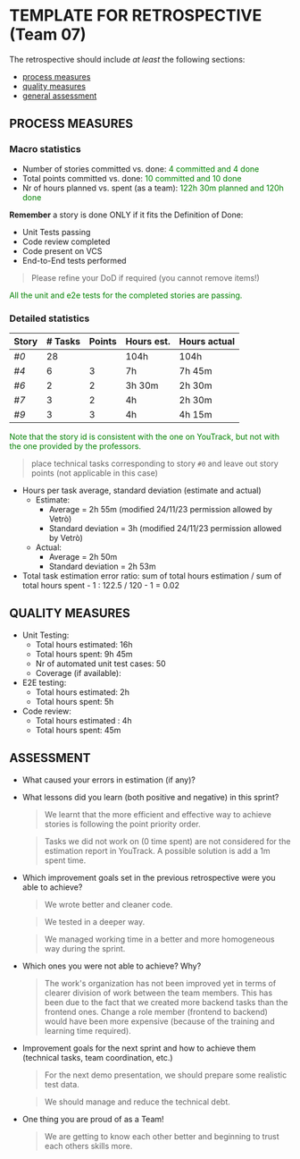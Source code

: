 # TEMPLATE FOR RETROSPECTIVE (Team 07)

The retrospective should include _at least_ the following
sections:

- [process measures](#process-measures)
- [quality measures](#quality-measures)
- [general assessment](#assessment)

## PROCESS MEASURES

### Macro statistics

- Number of stories committed vs. done:<span style="color:green"> 4 committed and 4 done
- Total points committed vs. done: <span style="color:green">10 committed and 10 done
- Nr of hours planned vs. spent (as a team):<span style="color:green"> 122h 30m planned and 120h done

**Remember** a story is done ONLY if it fits the Definition of Done:

- Unit Tests passing
- Code review completed
- Code present on VCS
- End-to-End tests performed

> Please refine your DoD if required (you cannot remove items!)

<span style="color:green">
All the unit and e2e tests for the completed stories are passing.
</span>

### Detailed statistics

| Story | # Tasks | Points | Hours est. | Hours actual |
| ----- | ------- | ------ | ---------- | ------------ |
| _#0_  | 28      |        | 104h       | 104h         |
| _#4_  | 6       | 3      | 7h         | 7h 45m       |
| _#6_  | 2       | 2      | 3h 30m     | 2h 30m       |
| _#7_  | 3       | 2      | 4h         | 2h 30m       |
| _#9_  | 3       | 3      | 4h         | 4h 15m       |

<span style="color:green">
Note that the story id is consistent with the one on YouTrack, but not with the one provided by the professors.
</span>

> place technical tasks corresponding to story `#0` and leave out story points (not applicable in this case)

- Hours per task average, standard deviation (estimate and actual)
  - Estimate:
    - Average = 2h 55m (modified 24/11/23 permission allowed by Vetrò)
    - Standard deviation = 3h (modified 24/11/23 permission allowed by Vetrò)
  - Actual:
    - Average = 2h 50m
    - Standard deviation = 2h 53m
- Total task estimation error ratio: sum of total hours estimation / sum of total hours spent - 1 : 122.5 / 120 - 1 = 0.02

## QUALITY MEASURES

- Unit Testing:
  - Total hours estimated: 16h
  - Total hours spent: 9h 45m
  - Nr of automated unit test cases: 50
  - Coverage (if available):
- E2E testing:
  - Total hours estimated: 2h
  - Total hours spent: 5h
- Code review:
  - Total hours estimated : 4h
  - Total hours spent: 45m

## ASSESSMENT

- What caused your errors in estimation (if any)?

- What lessons did you learn (both positive and negative) in this sprint?

  > We learnt that the more efficient and effective way to achieve stories is following the point priority order.

  > Tasks we did not work on (0 time spent) are not considered for the estimation report in YouTrack. A possible solution is add a 1m spent time.

- Which improvement goals set in the previous retrospective were you able to achieve?

  > We wrote better and cleaner code.

  > We tested in a deeper way.

  > We managed working time in a better and more homogeneous way during the sprint.

- Which ones you were not able to achieve? Why?

  > The work's organization has not been improved yet in terms of clearer division of work between the team members. This has been due to the fact that we created more backend tasks than the frontend ones. Change a role member (frontend to backend) would have been more expensive (because of the training and learning time required).

- Improvement goals for the next sprint and how to achieve them (technical tasks, team coordination, etc.)

  > For the next demo presentation, we should prepare some realistic test data.

  > We should manage and reduce the technical debt.

- One thing you are proud of as a Team!

  > We are getting to know each other better and beginning to trust each others skills more.
